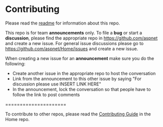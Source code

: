 Contributing
======

Please read the [readme](README.md) for information about this repo.

This repo is for team **announcements** only. To file a **bug** or start a **discussion**, please find the appropriate repo in https://github.com/aspnet and create a new issue. For general issue discussions please go to https://github.com/aspnet/Home/issues and create a new issue.

When creating a new issue for an **announcement** make sure you do the following:
* Create another issue in the appropriate repo to host the conversation
* Link from the announcement to this other issue by saying "For discussion please use INSERT LINK HERE"
* In the announcement, lock the conversation so that people have to follow the link to post comments

=====================

To contribute to other repos, please read the [Contributing Guide](https://github.com/aspnet/Home/blob/dev/CONTRIBUTING.md) in the Home repo.
